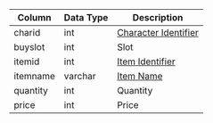 | Column   | Data Type | Description                               |
| -------- | --------- | ----------------------------------------- |
| charid   | int       | [Character Identifier](character_data.md) |
| buyslot  | int       | Slot                                      |
| itemid   | int       | [Item Identifier](items.md)               |
| itemname | varchar   | [Item Name](items.md)                     |
| quantity | int       | Quantity                                  |
| price    | int       | Price                                     |